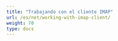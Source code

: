 ```yaml
---
title: "Trabajando con el cliente IMAP"
url: /es/net/working-with-imap-client/
weight: 70
type: docs
---
```



